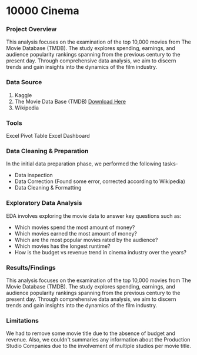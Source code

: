 # 10000 Cinema

### Project Overview

This analysis focuses on the examination of the top 10,000 movies from The Movie Database (TMDB). The study explores spending, earnings, and audience popularity rankings spanning from the previous century to the present day. Through comprehensive data analysis, we aim to discern trends and gain insights into the dynamics of the film industry.

### Data Source

1. Kaggle
2. The Movie Data Base (TMDB)
   [Download Here](https://www.kaggle.com/datasets/joebeachcapital/top-10000-most-popular-movies-from-imdb/discussion/433798)
3. Wikipedia

### Tools

Excel
Pivot Table
Excel Dashboard

### Data Cleaning & Preparation

In the initial data preparation phase, we performed the following tasks-
- Data inspection
- Data Correction (Found some error, corrected according to Wikipedia)
- Data Cleaning & Formatting

### Exploratory Data Analysis

EDA involves exploring the movie data to answer key questions such as:

- Which movies spend the most amount of money?
- Which movies earned the most amount of money?
- Which are the most popular movies rated by the audience?
- Which movies has the longest runtime?
- How is the budget vs revenue trend in cinema industry over the years?

### Results/Findings

This analysis focuses on the examination of the top 10,000 movies from The Movie Database (TMDB). The study explores spending, earnings, and audience popularity rankings spanning from the previous century to the present day. Through comprehensive data analysis, we aim to discern trends and gain insights into the dynamics of the film industry.

### Limitations

We had to remove some movie title due to the absence of budget and revenue. Also, we couldn't summaries any information about the Production Studio Companies due to the involvement of multiple studios per movie title.


